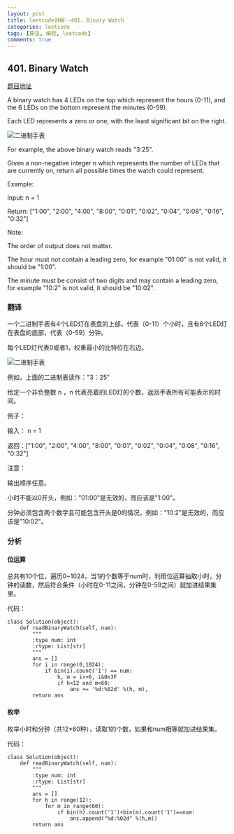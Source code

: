 ```yaml
---
layout: post
title: leetcode讲解--401. Binary Watch
categories: leetcode
tags: [算法, 编程, leetcode]
comments: true
---
```


## 401. Binary Watch

[题目地址](https://leetcode.com/problems/binary-watch/)

A binary watch has 4 LEDs on the top which represent the hours (0-11), and the 6 LEDs on the bottom represent the minutes (0-59).

Each LED represents a zero or one, with the least significant bit on the right.

![二进制手表](https://upload.wikimedia.org/wikipedia/commons/8/8b/Binary_clock_samui_moon.jpg)

For example, the above binary watch reads "3:25".

Given a non-negative integer n which represents the number of LEDs that are currently on, return all possible times the watch could represent.

Example:

Input: n = 1

Return: ["1:00", "2:00", "4:00", "8:00", "0:01", "0:02", "0:04", "0:08", "0:16", "0:32"]

Note:

The order of output does not matter.

The hour must not contain a leading zero, for example "01:00" is not valid, it should be "1:00".

The minute must be consist of two digits and may contain a leading zero, for example "10:2" is not valid, it should be "10:02".

### 翻译

一个二进制手表有4个LED灯在表盘的上部，代表（0-11）个小时，且有6个LED灯在表盘的底部，代表（0-59）分钟。

每个LED灯代表0或者1，权重最小的比特位在右边。

![二进制手表](https://upload.wikimedia.org/wikipedia/commons/8/8b/Binary_clock_samui_moon.jpg)

例如，上面的二进制表读作："3：25"

给定一个非负整数 n ，n 代表亮着的LED灯的个数，返回手表所有可能表示的时间。

例子：

输入： n = 1

返回：["1:00", "2:00", "4:00", "8:00", "0:01", "0:02", "0:04", "0:08", "0:16", "0:32"]

注意：

输出顺序任意。

小时不能以0开头，例如："01:00"是无效的，而应该是"1:00"。

分钟必须包含两个数字且可能包含开头是0的情况，例如："10:2"是无效的，而应该是"10:02"。

### 分析

#### 位运算

总共有10个位，遍历0~1024，当1的个数等于num时，利用位运算抽取小时，分钟的读数，然后符合条件（小时在0-11之间，分钟在0-59之间）就加进结果集里。

代码：

```
class Solution(object):
    def readBinaryWatch(self, num):
        """
        :type num: int
        :rtype: List[str]
        """
        ans = []
        for i in range(0,1024):
            if bin(i).count('1') == num:
                h, m = i>>6, i&0x3F
                if h<12 and m<60:
                    ans += '%d:%02d' %(h, m),
        return ans

```

#### 枚举

枚举小时和分钟（共12*60种），读取1的个数，如果和num相等就加进结果集。

代码：

```
class Solution(object):
    def readBinaryWatch(self, num):
        """
        :type num: int
        :rtype: List[str]
        """
        ans = []
        for h in range(12):
            for m in range(60):
                if bin(h).count('1')+bin(m).count('1')==num:
                    ans.append("%d:%02d" %(h,m))
        return ans
```
